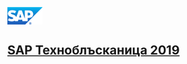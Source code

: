 <link rel="stylesheet" href="docs/styles/footer.css">

<div class="logoWrap">
  <img src="/docs/images/sap_logo.png" class="logo" width="80" height="40"/>
</div>

# <a href="./docs/technoteaser2019">SAP Техноблъсканица 2019</a>


